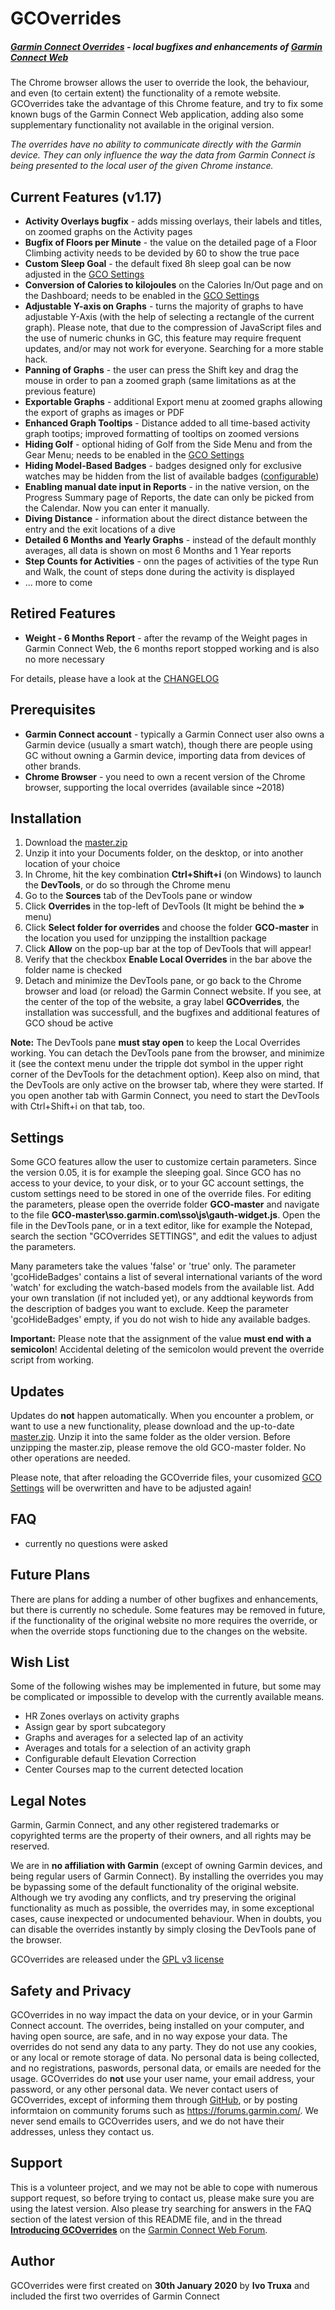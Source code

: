 # GCOverrides
##### [Garmin Connect Overrides](https://github.com/truxoft/GCO) - local bugfixes and enhancements of [Garmin Connect Web](https://connect.garmin.com/) 
The Chrome browser allows the user to override the look, the behaviour, and even (to certain extent) the functionality of a remote website. GCOverrides take the advantage of this Chrome feature, and try to fix some known bugs of the Garmin Connect Web application, adding also some supplementary functionality not available in the original version.

*The overrides have no ability to communicate directly with the Garmin device. They can only influence the way the data from Garmin Connect is being presented to the local user of the given Chrome instance.*

## Current Features (v1.17)
* **Activity Overlays bugfix** - adds missing overlays, their labels and titles, on zoomed graphs on the Activity pages
* **Bugfix of Floors per Minute** - the value on the detailed page of a Floor Climbing activity needs to be devided by 60 to show the true pace
* **Custom Sleep Goal** - the default fixed 8h sleep goal can be now adjusted in the [GCO Settings](#Settings)
* **Conversion of Calories to kilojoules** on the Calories In/Out page and on the Dashboard; needs to be enabled in the [GCO Settings](#Settings)
* **Adjustable Y-axis on Graphs** - turns the majority of graphs to have adjustable Y-Axis (with the help of selecting a rectangle of the current graph). Please note, that due to the compression of JavaScript files and the use of numeric chunks in GC, this feature may require frequent updates, and/or may not work for everyone. Searching for a more stable hack.
* **Panning of Graphs** - the user can press the Shift key and drag the mouse in order to pan a zoomed graph (same limitations as at the previous feature)
* **Exportable Graphs** - additional Export menu at zoomed graphs allowing the export of graphs as images or PDF
* **Enhanced Graph Tooltips** - Distance added to all time-based activity graph tootips; improved formatting of tooltips on zoomed versions
* **Hiding Golf** - optional hiding of Golf from the Side Menu and from the Gear Menu; needs to be enabled in the [GCO Settings](#Settings)
* **Hiding Model-Based Badges** - badges designed only for exclusive watches may be hidden from the list of available badges ([configurable](#Settings))
* **Enabling manual date input in Reports** - in the native version, on the Progress Summary page of Reports, the date can only be picked from the Calendar. Now you can enter it manually.
* **Diving Distance** - information about the direct distance between the entry and the exit locations of a dive
* **Detailed 6 Months and Yearly Graphs** - instead of the default monthly averages, all data is shown on most 6 Months and 1 Year reports
* **Step Counts for Activities** - onn the pages of activities of the type Run and Walk, the count of steps done during the activity is displayed
* ... more to come

## Retired Features
* **Weight - 6 Months Report** - after the revamp of the Weight pages in Garmin Connect Web, the 6 months report stopped working and is also no more necessary

For details, please have a look at the [CHANGELOG](https://github.com/truxoft/GCO/blob/master/CHANGELOG.txt)

## Prerequisites
* **Garmin Connect account** - typically a Garmin Connect user also owns a Garmin device (usually a smart watch), though there are people using GC without owning a Garmin device, importing data from devices of other brands.
* **Chrome Browser** - you need to own a recent version of the Chrome browser, supporting the local overrides (available since ~2018)

## Installation
1. Download the [master.zip](https://github.com/truxoft/GCO/archive/master.zip)
1. Unzip it into your Documents folder, on the desktop, or into another location of your choice
1. In Chrome, hit the key combination **Ctrl+Shift+i** (on Windows) to launch the **DevTools**, or do so through the Chrome menu
1. Go to the **Sources** tab of the DevTools pane or window
1. Click **Overrides** in the top-left of DevTools (It might be behind the **»** menu)
1. Click **Select folder for overrides** and choose the folder **GCO-master** in the location you used for unzipping the installtion package
1. Click **Allow** on the pop-up bar at the top of DevTools that will appear!
1. Verify that the checkbox **Enable Local Overrides** in the bar above the folder name is checked
1. Detach and minimize the DevTools pane, or go back to the Chrome browser and load (or reload) the Garmin Connect website. If you see, at the center of the top of the website, a gray label **GCOverrides**, the installation was successfull, and the bugfixes and additional features of GCO shoud be active

**Note:** The DevTools pane **must stay open** to keep the Local Overrides working. You can detach the DevTools pane from the browser, and minimize it (see the context menu under the tripple dot symbol in the upper right corner of the DevTools for the detachment option). Keep also on mind, that the DevTools are only active on the browser tab, where they were started. If you open another tab with Garmin Connect, you need to start the DevTools with Ctrl+Shift+i on that tab, too.

## Settings
Some GCO features allow the user to customize certain parameters. Since the version 0.05, it is for example the sleeping goal. Since GCO has no access to your device, to your disk, or to your GC account settings, the custom settings need to be stored in one of the override files. For editing the parameters, please open the override folder **GCO-master** and navigate to the file **GCO-master\sso.garmin.com\sso\js\gauth-widget.js**. Open the file in the DevTools pane, or in a text editor, like for example the Notepad, search the section "GCOverrides SETTINGS", and edit the values to adjust the parameters.

Many parameters take the values 'false' or 'true' only. The parameter 'gcoHideBadges' contains a list of several international variants of the word 'watch' for excluding the watch-based models from the available list. Add your own translation (if not included yet), or any addtional keywords from the description of badges you want to exclude. Keep the parameter 'gcoHideBadges' empty, if you do not wish to hide any available badges.

**Important:** Please note that the assignment of the value **must end with a semicolon**! Accidental deleting of the semicolon would prevent the override script from working.

## Updates
Updates do **not** happen automatically. When you encounter a problem, or want to use a new functionality, please download and the up-to-date [master.zip](https://github.com/truxoft/GCO/archive/master.zip). Unzip it into the same folder as the older version. Before unzipping the master.zip, please remove the old GCO-master folder. No other operations are needed.

Please note, that after reloading the GCOverride files, your cusomized [GCO Settings](#Settings) will be overwritten and have to be adjusted again!  

## FAQ
* currently no questions were asked

## Future Plans
There are plans for adding a number of other bugfixes and enhancements, but there is currently no schedule. Some features may be removed
in future, if the functionality of the original website no more requires the override, or when the override stops functioning due to the changes on the website. 

## Wish List
Some of the following wishes may be implemented in future, but some may be complicated or impossible to develop with the currently available means.
* HR Zones overlays on activity graphs
* Assign gear by sport subcategory
* Graphs and averages for a selected lap of an activity
* Averages and totals for a selection of an activity graph
* Configurable default Elevation Correction
* Center Courses map to the current detected location
 

## Legal Notes
Garmin, Garmin Connect, and any other registered trademarks or copyrighted terms are the property of their owners, and all rights may be reserved. 

We are in **no affiliation with Garmin** (except of owning Garmin devices, and being regular users of Garmin Connect). By installing the overrides you may be bypassing some of the default functionality of the original website. Although we try avoding any conflicts, and try preserving the original functionality as much as possible, the overrides may, in some exceptional cases, cause inexpected or undocumented behaviour. When in doubts, you can disable the overrides instantly by simply closing the DevTools pane of the browser. 

GCOverrides are released under the [GPL v3 license](https://github.com/truxoft/GCO/blob/master/LICENSE)

## Safety and Privacy 
GCOverrides in no way impact the data on your device, or in your Garmin Connect account. The overrides, being installed on your computer, and having open source, are safe, and in no way expose your data. The overrides do not send any data to any party. They do not use any cookies, or any local or remote storage of data. No personal data is being collected, and no registrations, paswords, personal data, or emails are needed for the usage. GCOverrides do **not** use your user name, your email address, your password, or any other personal data. We never contact users of GCOverrides, except of informing them through [GitHub](https://github.com/truxoft/GCO), or by posting informtaion on community forums such as https://forums.garmin.com/. We never send emails to GCOverrides users, and we do not have their addresses, unless they contact us.

## Support
This is a volunteer project, and we may not be able to cope with numerous support request, so before trying to contact us, please make sure you are using the latest version. Also please try searching for answers in the FAQ section of the latest version of this README file, and in the thread **[Introducing GCOverrides](https://forums.garmin.com/apps-software/mobile-apps-web/f/garmin-connect-web/214055/introducing-gcoverrides)** on the [Garmin Connect Web Forum](https://forums.garmin.com/apps-software/mobile-apps-web/f/garmin-connect-web).

## Author
GCOverrides were first created on **30th January 2020** by **Ivo Truxa** and included the first two overrides of Garmin Connect

